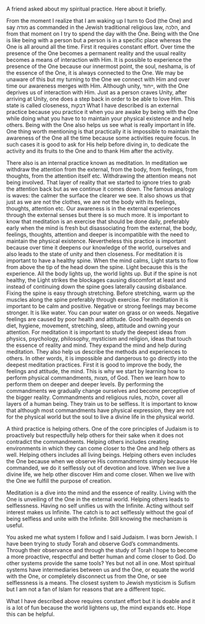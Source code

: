A friend asked about my spiritual practice. Here about it briefly.

From the moment I realize that I am waking up I turn to God (the One) and say מודה as commanded in the Jewish traditional religious law, הלכה, and from that moment on I try to spend the day with the One. Being with the One is like being with a person but a person is in a specific place whereas the One is all around all the time. First it requires constant effort. Over time the presence of the One becomes a permanent reality and the usual reality becomes a means of interaction with Him. It is possible to experience the presence of the One because our innermost point, the soul, neshama, is of the essence of the One, it is always connected to the One. We may be unaware of this but my turning to the One we connect with Him and over time our awareness merges with Him. Although unity, ייחוד, with the One deprives us of interaction with Him. Just as a person craves Unity, after arriving at Unity, one does a step back in order to be able to love Him. This state is called closeness, דבקות
What I have described is an external practice because you practice it when you are awake by being with the One while doing what you have to to maintain your physical existence and help others. Being with the One also helps us see what is really important in life.  One thing worth mentioning is that practically it is impossible to maintain the awareness of the One all the time because some activities require focus. In such cases it is good to ask for His help before diving in, to dedicate the activity and its fruits to the One and to thank Him after the activity.

There also is an internal practice known as meditation. In meditation we withdraw the attention from the external, from the body, from feelings, from thoughts, from the attention itself etc. Withdrawing the attention means not being involved. That layer of reality that we started to ignore tries to grab the attention back but as we continue it comes down. The famous analogy is waves: the calmer the surface the clearer we see. It also shows us that just as we are not the clothes, we are not the body with its feelings, thoughts, attention etc. Our awareness is in the external experiences through the external senses but there is so much more.
It is important to know that meditation is an exercise that should be done daily, preferably early when the mind is fresh but disassociating from the external, the body, feelings, thoughts, 
attention and deeper is incompatible with the need to maintain the physical existence. Nevertheless this practice is important because over time it deepens our knowledge of the world, ourselves and also leads to the state of unity and then closeness.
For meditation it is important to have a healthy spine. When the mind calms, Light starts to flow from above the tip of the head down the spine. Light because this is the experience. All the body lights up, the world lights up. But if the spine is not healthy, the Light strikes the blockages causing discomfort at least and instead of continuing down the spine goes laterally causing disbalance. Fixing the spine is easy through stretching. Before stretching, warm up the muscles along the spine preferably through exercise.
For meditation it is important to be calm and positive. Negative or strong feelings may become stronger. It is like water. You can pour water on grass or on weeds. Negative feelings are caused by poor health and attitude. Good health depends on diet, hygiene, movement, stretching, sleep, attitude and owning your attention.
For meditation it is important to study the deepest ideas from physics, psychology, philosophy, mysticism and religion, ideas that touch the essence of reality and mind. They expand the mind and help during meditation. They also help us describe the methods and experiences to others.
In other words, it is impossible and dangerous to go directly into the deepest meditation practices. First it is good to improve the body, the feelings and attitude, the mind. This is why we start by learning how to perform physical commandments, מצוות, of God. Then we learn how to perform them on deeper and deeper levels. By performing the commandments we gradually change ourselves and become perceptive of the bigger reality. Commandments and religious rules, הלכות, cover all layers of a human being. They train us to be selfless. It is important to know that although most commandments have physical expression, they are not for the physical world but the soul to live a divine life in the physical world.

A third practice is helping others. One of the core principles of Judaism is to proactively but respectfully help others for their sake when it does not contradict the commandments.
Helping others includes creating environments in which they can come closer to the One and help others as well.
Helping others includes all living beings.
Helping others even includes the One because when we observe His commandments simply because He commanded, we do it selflessly out of devotion and love. When we live a divine life, we help other discover Him and come closer. When we live with the One we fulfill the purpose of creation.

Meditation is a dive into the mind and the essence of reality. Living with the One is unveiling of the One in the external world. Helping others leads to selflessness. Having no self unifies us with the Infinite. Acting without self interest makes us Infinite. The catch is to act selflessly without the goal of being selfless and unite with the Infinite. Still knowing the mechanism is useful.

You asked me what system I follow and I said Judaism. I was born Jewish. I have been trying to study Torah and observe God’s commandments. Through their observance and through the study of Torah I hope to become a more proactive, respectful and better human and come closer to God.
Do other systems provide the same tools? Yes but not all in one. Most spiritual systems have intermediaries between us and the One, or equate the world with the One, or completely disconnect us from the One, or see selflessness is a means. The closest system to Jewish mysticism is Sufism but I am not a fan of Islam for reasons that are a different topic.

What I have described above requires constant effort but it is doable and it is a lot of fun because the world lightens up, the mind expands etc. Hope this can be helpful.

